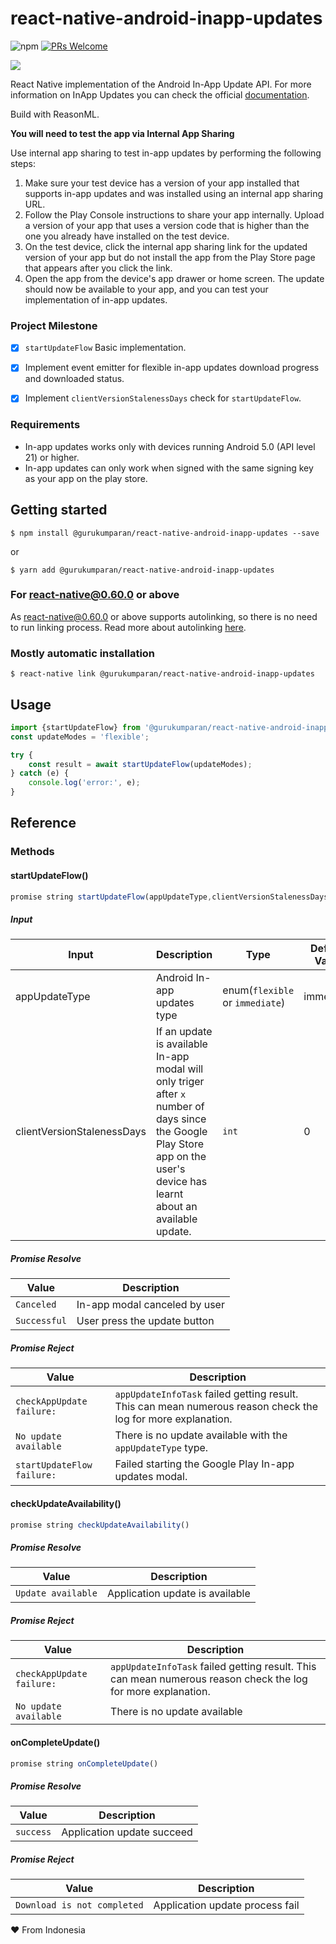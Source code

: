 # react-native-android-inapp-updates
![npm](https://img.shields.io/npm/v/@gurukumparan/react-native-android-inapp-updates?style=for-the-badge)
[![PRs Welcome](https://img.shields.io/badge/PRs-welcome-brightgreen.svg?style=for-the-badge)](http://makeapullrequest.com)

![](https://media.giphy.com/media/04erHM5iNRnKAPusyR/giphy.gif)

React Native implementation of the Android In-App Update API. 
For more information on InApp Updates you can check the official [documentation](https://developer.android.com/guide/app-bundle/in-app-updates). 

Build with ReasonML. 


**You will need to test the app via Internal App Sharing** 

Use internal app sharing to test in-app updates by performing the following steps:

1. Make sure your test device has a version of your app installed that supports in-app updates and was installed using an internal app sharing URL.
2. Follow the Play Console instructions to share your app internally. Upload a version of your app that uses a version code that is higher than the one you already have installed on the test device.
3. On the test device, click the internal app sharing link for the updated version of your app but do not install the app from the Play Store page that appears after you click the link.
4. Open the app from the device's app drawer or home screen. The update should now be available to your app, and you can test your implementation of in-app updates.

### Project Milestone

- [x] `startUpdateFlow`  Basic implementation.
- [x] Implement event emitter for flexible in-app updates download progress and downloaded status.
- [x] Implement `clientVersionStalenessDays` check for `startUpdateFlow`.




### Requirements
* In-app updates works only with devices running Android 5.0 (API level 21) or higher.
* In-app updates can only work when signed with the same signing key as your app on the play store.

## Getting started

`$ npm install @gurukumparan/react-native-android-inapp-updates --save`

or

`$ yarn add @gurukumparan/react-native-android-inapp-updates`

### For react-native@0.60.0 or above

As [react-native@0.60.0](https://reactnative.dev/blog/2019/07/03/version-60) or above supports autolinking, so there is no need to run linking process. 
Read more about autolinking [here](https://github.com/react-native-community/cli/blob/master/docs/autolinking.md).

### Mostly automatic installation

`$ react-native link @gurukumparan/react-native-android-inapp-updates`

## Usage
```javascript
import {startUpdateFlow} from '@gurukumparan/react-native-android-inapp-updates';
const updateModes = 'flexible';

try {
    const result = await startUpdateFlow(updateModes);
} catch (e) {
    console.log('error:', e);
}
```
## Reference
### Methods
#### startUpdateFlow()
```javascript
promise string startUpdateFlow(appUpdateType,clientVersionStalenessDays)
```
##### Input
| Input             | Description                   | Type                              | Default Value 
| -------------     | -------------                 | -------------                     | ------------- |
| appUpdateType     | Android In-app updates type   | enum(`flexible` or `immediate`)   | immediate   |
| clientVersionStalenessDays     | If an update is available In-app modal will only triger after `x` number of days since the Google Play Store app on the user's device has learnt about an available update.    | `int`   | 0   |

##### Promise Resolve
| Value                     | Description                            
| -------------             | -------------                          
| `Canceled`                | In-app modal canceled by user
| `Successful`              | User press the update button

##### Promise Reject
| Value                                     | Description                         
| -------------                             | -------------                           
| `checkAppUpdate failure:`                 | `appUpdateInfoTask` failed getting result. This can mean numerous reason check the log for more explanation. 
| `No update available`                    | There is no update available with the `appUpdateType` type.   
| `startUpdateFlow failure:`                | Failed starting the Google Play In-app updates modal.   

#### checkUpdateAvailability()
```javascript
promise string checkUpdateAvailability()
```

##### Promise Resolve
| Value                     | Description                            
| -------------             | -------------                          
| `Update available`        | Application update is available

##### Promise Reject
| Value                                     | Description                         
| -------------                             | -------------                           
| `checkAppUpdate failure:`                 | `appUpdateInfoTask` failed getting result. This can mean numerous reason check the log for more explanation. 
| `No update available`                    | There is no update available

#### onCompleteUpdate()
```javascript
promise string onCompleteUpdate()
```

##### Promise Resolve
| Value                     | Description                            
| -------------             | -------------                          
| `success`        | Application update succeed

##### Promise Reject
| Value                                     | Description                         
| -------------                             | -------------                           
| `Download is not completed`                    | Application update process fail

❤️ From Indonesia
